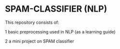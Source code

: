 # SPAM-CLASSIFIER (NLP)
This repository consists of: 

1 basic preprocessing used in NLP (as a learning guide)

2 a mini project on SPAM classifier 
